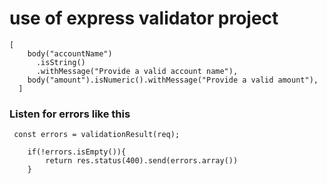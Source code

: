 # use of express validator project
```
[
    body("accountName")
      .isString()
      .withMessage("Provide a valid account name"),
    body("amount").isNumeric().withMessage("Provide a valid amount"),
  ]
```

### Listen for errors like this

```
 const errors = validationResult(req);

    if(!errors.isEmpty()){
        return res.status(400).send(errors.array())
    }
```